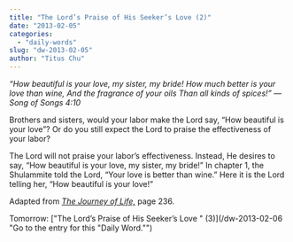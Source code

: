 ```yaml
---
title: "The Lord’s Praise of His Seeker’s Love (2)"
date: "2013-02-05"
categories: 
  - "daily-words"
slug: "dw-2013-02-05"
author: "Titus Chu"
---
```


_“How beautiful is your love, my sister, my bride!_ _How much better is your love than wine,_ _And the fragrance of your oils Than all kinds of spices!”_ _— Song of Songs 4:10_

Brothers and sisters, would your labor make the Lord say, “How beautiful is your love”? Or do you still expect the Lord to praise the effectiveness of your labor?

The Lord will not praise your labor’s effectiveness. Instead, He desires to say, “How beautiful is your love, my sister, my bride!” In chapter 1, the Shulammite told the Lord, “Your love is better than wine.” Here it is the Lord telling her, “How beautiful is your love!”

Adapted from _[The Journey of Life,](/book-journey "Go to the listing for this book.")_ page 236.

Tomorrow: ["The Lord’s Praise of His Seeker’s Love " (3)](/dw-2013-02-06 "Go to the entry for this "Daily Word."")

